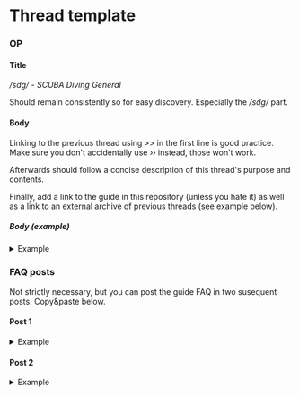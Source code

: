 # Thread template
### OP
#### Title
*/sdg/ - SCUBA Diving General*

Should remain consistently so for easy discovery. Especially the */sdg/* part.

#### Body
Linking to the previous thread using *>>* in the first line is good practice. Make sure you don't accidentally use *››* instead, those won't work.

Afterwards should follow a concise description of this thread's purpose and contents.

Finally, add a link to the guide in this repository (unless you hate it) as well as a link to an external archive of previous threads (see example below).

##### Body (example)
<details>
<summary>Example</summary>

```
Previous thread: >>2105851

SCUBA = Self-Contained Underwater Breathing Apparatus

Share your most memorable dives here, good and bad.
Post pictures, videos, and memes.
Brag about certs, experience, and achievements.
Discuss/recommend equipment, techniques, and otherwise share your love for diving in general,
Divers of all levels welcome, freedivers, as well as people just thinking about diving.

Don't dive beyond your limits!

Guide:
>https://github.com/ScubaAnon/scuba-diving-general/
Archives of previous threads:
>https://archive.nyafuu.org/out/
Feel free to contribute to it either directly or indirectly through the thread.
```

</details>

### FAQ posts
Not strictly necessary, but you can post the guide FAQ in two susequent posts. Copy&paste below.

#### Post 1
<details>
<summary>Example</summary>

```
FAQ:
>Why bother?
It's a pretty 
based hobby if you like getting wet. Staying and breathing underwater 
for longer periods of time exposes you to a completely different world 
and experience. You should at least try this once in your lifetime. 
Also, there's no talking underwater (except occasional hand signals), so
 you won't have to deal with nagging from other people except for a 
short period on the surface.
>Is it expensive?
Any
 hobby has its expenses. If you choose to own your own gear instead of 
renting it you'll quickly drive up quite a hefty cost. However, if you 
turn out to be an active diver the initial investment is usually worth 
it over time.
>Isn't SCUBA diving dangerous?
Yes,
 you could die with very little effort (hold your breath and ascend: 
boom, you're dead). You should keep this in mind every time you dive. 
The risk is worth it though, and quite low when it comes to recreational
 diving between or shallower than 18-20 meters.
>Can I dive alone?
Only if you accept x2 the risk of dying.
>Where do I start?
Get
 certified (beware Ko Tao in Thailand though). There are many 
organizations who certify divers, notable among them PADI, SSI, GUE, 
CMAS. PADI is probably the largest organization, but is usually a little
 more expensive than alternatives. Before even getting certified though 
practice only breathing through your mouth.
```

</details>

#### Post 2
<details>
<summary>Example</summary>

```
FAQ continued:
>Why learn breathing only through your mouth?
Besides
 likely getting water in your mask while diving at some point, there's 
mask flooding and mask off exercises in the course. You don't want to 
bolt to the surface in a panic because you suddenly snorted some water. 
For practice, try snorkeling with swimming goggles (which won't cover 
your nose). Don't forget about mask squeeze though (see video in guide).
>Where to dive?
The guide is sparse for now, but if you can't find anything there then ask ITT.
>Best way to log dives?
Subsurface
 is free as in freedom software for logging and planning dives, and it's
 quite possibly the best software out there. A physical logbook is also 
fine and should probably be used in conjunction with it.
```

</details>
